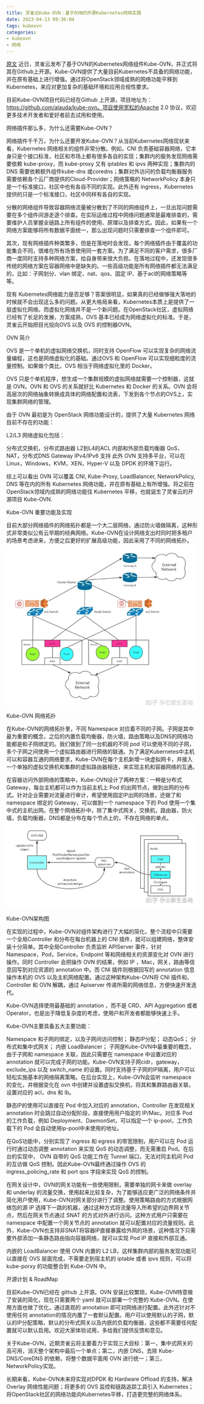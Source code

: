 ```yaml
---
title: 灵雀云Kube-OVN：基于OVN的开源Kubernetes网络实践
date: 2023-04-13 09:36:04
tags: kubeovn
categories:
- kubeovn
- 网络
---
```

[原文](https://zhuanlan.zhihu.com/p/464815452)
近日，灵雀云发布了基于OVN的Kubernetes网络组件Kube-OVN，并正式将其在Github上开源。Kube-OVN提供了大量目前Kubernetes不具备的网络功能，并在原有基础上进行增强。通过将OpenStack领域成熟的网络功能平移到Kubernetes，来应对更加复杂的基础环境和应用合规性要求。

目前Kube-OVN项目代码已经在Github 上开源，项目地址为：https://github.com/alauda/kube-ovn。项目使用宽松的Apache 2.0 协议，欢迎更多技术开发者和爱好者前去试用和使用。

网络插件那么多，为什么还需要Kube-OVN？

网络插件千千万，为什么还要开发Kube-OVN？从当前Kubernetes网络现状来看，Kubernetes 网络相关的组件非常分散。例如，CNI 负责基础容器网络，它本身只是个接口标准，社区和市场上都有很多各自的实现；集群内的服务发现网络需要依赖 kube-proxy，而 kube-proxy 又有 iptables 和 ipvs 两种实现；集群内的 DNS 需要依赖额外组件kube-dns 或coredns；集群对外访问的负载均衡器服务需要依赖各个云厂商提供的Cloud-Provider；网络策略的 NetworkPolicy 本身只是一个标准接口，社区中也有各自不同的实现。此外还有 ingress，Kubernetes提供的只是一个标准接口，社区中同样有各自的实现。

分散的网络组件导致容器网络流量被分散到了不同的网络组件上，一旦出现问题需要在多个组件间游走逐个排查。在实际运维过程中网络问题通常是最难排查的，需要维护人员掌握全链路上所有组件的使用、原理以及排查方式。因此，如果有一个网络方案能够将所有数据平面统一，那么出现问题时只需要排查一个组件即可。

其次，现有网络插件种类繁多，但是在落地时会发现，每个网络插件由于覆盖的功能集合不同，很难在所有场景使用同一套方案。为了满足不同的客户需求，很多厂商一度同时支持多种网络方案，给自身带来很大负担。在落地过程中，还发现很多传统的网络方案在容器网络中是缺失的。一些高级功能是所有网络插件都无法满足的，比如：子网划分、vlan 绑定、nat、qos、固定 IP、基于acl的网络策略等等。

现有 Kubernetes网络能力是否足够？答案很明显，如果真的已经做够强大落地的时候就不会出现这么多的问题。从更大格局来看，Kubernetes本质上是提供了一层虚拟化网络。而虚拟化网络并不是一个新问题。在OpenStack社区，虚拟网络已经有了长足的发展，方案成熟，OVS 基本已经成为网络虚拟化的标准。于是，灵雀云开始把目光投向OVS 以及 OVS 的控制器OVN。

OVN 简介

OVS 是一个单机的虚拟网络交换机，同时支持 OpenFlow 可以实现复杂的网络流量编程，这也是网络虚拟化的基础。通过OVS 和 OpenFlow 可以实现细粒度的流量控制。如果做个类比，OVS 相当于网络虚拟化里的 Docker。

OVS 只是个单机程序，想生成一个集群规模的虚拟网络就需要一个控制器，这就是 OVN。OVN 和 OVS 的关系就好比 Kubernetes 和 Docker 的关系。OVN 会将高层次的网络抽象转换成具体的网络配置和流表，下发到各个节点的OVS上，实现集群网络的管理。

由于 OVN 最初是为 OpenStack 网络功能设计的，提供了大量 Kubernetes 网络目前不存在的功能：

L2/L3 网络虚拟化包括：

分布式交换机，分布式路由器
L2到L4的ACL
内部和外部负载均衡器
QoS，NAT，分布式DNS
Gateway
IPv4/IPv6 支持
此外 OVN 支持多平台，可以在Linux，Windows，KVM，XEN，Hyper-V 以及 DPDK 的环境下运行。

综上可以看出 OVN 可以覆盖 CNI, Kube-Proxy, LoadBalancer, NetworkPolicy, DNS 等在内的所有 Kubernetes 网络功能，并在原有基础上有所增强。将之前在OpenStack领域内成熟的网络功能往 Kubernetes 平移，也就诞生了灵雀云的开源项目 Kube-OVN.

Kube-OVN 重要功能及实现

目前大部分网络插件的网络拓扑都是一个大二层网络，通过防火墙做隔离，这种形式非常类似公有云早期的经典网络。Kube-OVN在设计网络支出时同时把多租户的场景考虑进来，方便之后更好的扩展高级功能，因此采用了不同的网络拓扑。
![](/images/16813498789050.jpg)
Kube-OVN 网络拓扑

在Kube-OVN的网络拓扑里，不同 Namespace 对应着不同的子网。子网是其中最为重要的概念，之后的内置负载均衡器，防火墙，路由策略以及DNS的网络功能都是和子网绑定的。我们做到了同一台机器的不同 pod 可以使用不同的子网，多个子网之间使用一个虚拟路由器进行网络的联通。为了满足Kubernetes中主机可以和容器互通的网络要求，Kube-OVN在每个主机新增一块虚拟网卡，并接入一个单独的虚拟交换机和集群的虚拟路由器相连，来实现主机和容器网络的互通。

在容器访问外部网络的策略中，Kube-OVN设计了两种方案：一种是分布式 Gateway，每台主机都可以作为当前主机上 Pod 的出网节点，做到出网的分布式。针对企业需要对流量进行审计，希望使用固定IP出网的场景，还做了和 namespace 绑定的 Gateway，可以做到一个 namespace 下的 Pod 使用一个集中式的主机出网。在整个网络拓扑中，除了集中式网关，交换机，路由器，防火墙，负载均衡器，DNS都是分布在每个节点上的，不存在网络的单点。
![](/images/16813498987048.jpg)

Kube-OVN架构图

在实现的过程中，Kube-OVN对组件架构进行了大幅的简化，整个流程中只需要一个全局Controller 和分布在每台机器上的 CNI 插件，就可以组建网络，整体安装十分简单。其中全局Controller 负责监听 APIServer 事件，针对 Namespace，Pod，Service，Endpoint 等和网络相关的资源变化对 OVN 进行操作。同时 Controller 会把操作 OVN 的结果，例如 IP ，Mac，网关，路由等信息回写到对应资源的 annotation 中。而 CNI 插件则根据回写的 annotation 信息操作本机的 OVS 以及主机网络配置。通过这种架构Kube-OVN将 CNI 插件和、Controller 和 OVN 解耦，通过 Apiserver 传递所需的网络信息，方便快速开发迭代。

Kube-OVN选择使用最基础的 annotation ，而不是 CRD、API Aggregation 或者 Operator，也是出于降低复杂度的考虑，使用户和开发者都能够快速上手。

Kube-OVN主要具备五大主要功能：

Namespace 和子网的绑定，以及子网间访问控制；
静态IP分配；
动态QoS；
分布式和集中式网关；
内嵌 LoadBalancer；
子网是Kube-OVN中最重要的概念，由于子网和 namespace 关联，因此只需要在 namespace 中设置对应的 annotation 就可以完成子网的功能。Kube-OVN支持子网cidr，gateway，exclude_ips 以及 switch_name 的设置。同时支持基于子网的IP隔离，用户可以轻松实施基本的网络隔离策略。在后台实现上，Kube-OVN会监听 namespace 的变化，并根据变化在 ovn 中创建并设置虚拟交换机，将其和集群路由器关联，设置对应的 acl，dns 和 lb。

静态IP的使用可以直接在 Pod 中加入对应的 annotation，Controller 在发现相关 annotation 时会跳过自动分配阶段，直接使用用户指定的 IP/Mac。对应多 Pod 的工作负载，例如 Deployment、DaemonSet，可以指定一个 ip-pool，工作负载下的 Pod 会自动使用ip-pool中未使用的地址。

在QoS功能中，分别实现了 ingress 和 egress 的带宽限制，用户可以在 Pod 运行时通过动态调整 annotation 来实现 QoS 的动态调整，而无需重启 Pod。在后台的实现中， OVN 自带的 QoS 功能工作在 Tunnel 端口，无法对同主机间 Pod 的互访做 QoS 控制。因此Kube-OVN最终通过操作 OVS 的 ingress_policing_rate 和 port qos 字段来实现 QoS 的控制。

在网关设计中，OVN的网关功能有一些使用限制，需要单独的网卡来做 overlay 和 underlay 的流量交换，使用起来比较复杂，为了能够适应更广泛的网络条件并简化用户使用，Kube-OVN对网关部分进行了调整。使用策略路由的方式根据网络包的源 IP 选择下一跳的机器，通过这种方式将流量导入所希望的边界网关节点，然后在网关节点通过 SNAT 的方式对外进行访问。这种方式用户只需要在 namespace 中配置一个网关节点的 annotation 就可以配置对应的流量规则。此外，Kube-OVN也支持非SNAT将容器IP直接暴露给外网的场景，这种情况下只需要外部添加一条静态路由指向容器网络，就可以实现 Pod IP 直接和外部互通。

内嵌的 LoadBalancer 使用 OVN 内置的 L2 LB，这样集群内部的服务发现功能可以直接在 OVS 层面完成，不需要走到宿主机的 iptable 或者 ipvs 规则，可以将 kube-porxy 的功能整合到 Kube-OVN 中。

开源计划 & RoadMap

目前Kube-OVN已经在 github 上开源。OVN 安装比较繁琐，Kube-OVN特意做了安装的简化，现在只需要两个 yaml 就可以部署一个完整的 Kube-OVN。在使用方面也做了优化，通过直观的 annotation 即可对网络进行配置。此外还针对不使用任何 annotation的情况内置了一套默认配置。用户可以使用默认的子网，默认的IP分配策略，默认的分布式网关以及内嵌的负载均衡器，这些都不需要任何配置就可以默认启用。欢迎大家体验试用，多给我们提供反馈和意见。

关于Kube-OVN，近期灵雀云将主要着力于实现三大目标：第一，集中式网关的高可用，消灭整个架构中最后一个单点；第二，内嵌 DNS，去除 Kube-DNS/CoreDNS 的依赖，将整个数据平面用 OVN 进行统一；第三，NetworkPolicy实现。

长期来看，Kube-OVN未来将实现对DPDK 和 Hardware Offload 的支持，解决 Overlay 网络性能问题；将更多的 OVS 监控和链路追踪工具引入 Kubernetes；将OpenStack社区的网络功能向Kubernetes平移，打造更完整的网络体系。